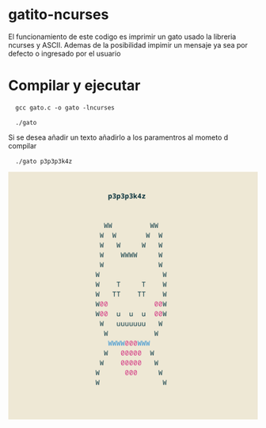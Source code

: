 # gatito-ncurses
El funcionamiento de este codigo es imprimir un gato usado la libreria ncurses y ASCII. Ademas de la posibilidad impimir un mensaje ya sea por defecto o ingresado por el usuario
<h1>Compilar y ejecutar</h1>

```shell
  gcc gato.c -o gato -lncurses
```


```shell
  ./gato
```
<p>Si se desea añadir un texto añadirlo a los paramentros al mometo d compilar</p>

```shell
  ./gato p3p3p3k4z
```

![Imagen_Previa](https://github.com/p3p3p3k4z/gatito-ncurses/blob/main/ncursesgato.png)
